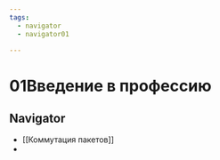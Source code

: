 ```yaml
---
tags:
  - navigator
  - navigator01

---
```

# 01Введение в профессию
## Navigator
- [[Коммутация пакетов]]
- 